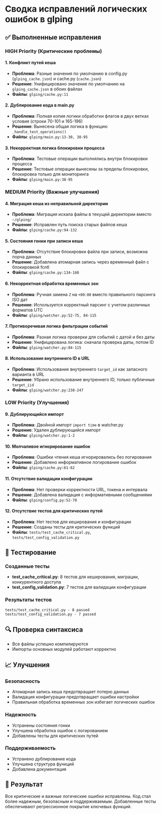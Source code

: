 # Сводка исправлений логических ошибок в glping

## ✅ Выполненные исправления

### HIGH Priority (Критические проблемы)

#### 1. Конфликт путей кеша
- **Проблема**: Разные значения по умолчанию в config.py (`glping_cache.json`) и cache.py (`cache.json`)
- **Решение**: Унифицировано значение по умолчанию на `glping_cache.json` в обоих файлах
- **Файлы**: `glping/cache.py:11`

#### 2. Дублирование кода в main.py
- **Проблема**: Полная копия логики обработки флагов в двух ветках условия (строки 70-101 и 165-196)
- **Решение**: Вынесена общая логика в функцию `_handle_test_operations()`
- **Файлы**: `glping/main.py:13-30, 38-95`

#### 3. Некорректная логика блокировки процесса
- **Проблема**: Тестовые операции выполнялись внутри блокировки процесса
- **Решение**: Тестовые операции вынесены за пределы блокировки, блокировка только для мониторинга
- **Файлы**: `glping/main.py:38-95`

### MEDIUM Priority (Важные улучшения)

#### 4. Миграция кеша из неправильной директории
- **Проблема**: Миграция искала файлы в текущей директории вместо `~/glping/`
- **Решение**: Исправлен путь поиска старых файлов кеша
- **Файлы**: `glping/cache.py:94-132`

#### 5. Состояния гонки при записи кеша
- **Проблема**: Отсутствие блокировки файла при записи, возможна порча данных
- **Решение**: Добавлена атомарная запись через временный файл с блокировкой fcntl
- **Файлы**: `glping/cache.py:134-160`

#### 6. Некорректная обработка временных зон
- **Проблема**: Ручная замена `Z` на `+00:00` вместо правильного парсинга ISO дат
- **Решение**: Используется корректный парсинг с учетом различных форматов UTC
- **Файлы**: `glping/watcher.py:52-75, 84-115`

#### 7. Противоречивая логика фильтрации событий
- **Проблема**: Разная логика проверки для событий с датой и без даты
- **Решение**: Унифицирована логика: сначала проверка даты, потом ID
- **Файлы**: `glping/watcher.py:84-115`

#### 8. Использование внутреннего ID в URL
- **Проблема**: Использование внутреннего `target_id` как запасного варианта в URL
- **Решение**: Убрано использование внутреннего ID, только публичные `target_iid`
- **Файлы**: `glping/watcher.py:238-247`

### LOW Priority (Улучшения)

#### 9. Дублирующийся импорт
- **Проблема**: Двойной импорт `import time` в watcher.py
- **Решение**: Удален дублирующийся импорт
- **Файлы**: `glping/watcher.py:1-2`

#### 10. Молчаливое игнорирование ошибок
- **Проблема**: Ошибки чтения кеша игнорировались без логирования
- **Решение**: Добавлено информативное логирование ошибок
- **Файлы**: `glping/cache.py:61-62`

#### 11. Отсутствие валидации конфигурации
- **Проблема**: Нет проверки корректности URL, токена и интервала
- **Решение**: Добавлена валидация с информативными сообщениями
- **Файлы**: `glping/config.py:52-70`

#### 12. Отсутствие тестов для критических путей
- **Проблема**: Нет тестов для кеширования и конфигурации
- **Решение**: Созданы тесты для критических функций
- **Файлы**: `tests/test_cache_critical.py`, `tests/test_config_validation.py`

## 🧪 Тестирование

### Созданные тесты
- **test_cache_critical.py**: 8 тестов для кеширования, миграции, конкурентного доступа
- **test_config_validation.py**: 7 тестов для валидации конфигурации

### Результаты тестов
```
tests/test_cache_critical.py - 8 passed
tests/test_config_validation.py - 7 passed
```

## 🔍 Проверка синтаксиса
- Все файлы успешно компилируются
- Импорты основных модулей работают корректно

## 📈 Улучшения

### Безопасность
- Атомарная запись кеша предотвращает потерю данных
- Валидация конфигурации предотвращает ошибки настройки
- Правильная обработка временных зон избегает логических ошибок

### Надежность
- Устранены состояния гонки
- Улучшена обработка ошибок с логированием
- Добавлены тесты для критических путей

### Поддерживаемость
- Устранено дублирование кода
- Улучшена структура функций
- Добавлена документация

## 🚀 Результат

Все критические и важные логические ошибки исправлены. Код стал более надежным, безопасным и поддерживаемым. Добавленные тесты обеспечивают регрессионное покрытие ключевых функций.